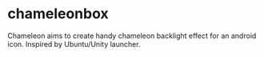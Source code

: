 chameleonbox
============

Chameleon aims to create handy chameleon backlight effect for an android icon. Inspired by Ubuntu/Unity launcher.
